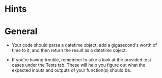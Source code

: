 # Hints

# General 
* Your code should parse a datetime object, add a gigasecond's worth of time to it, and then return the result as a datetime object. 

* If you're having trouble, remember to take a look at the provided test cases under the Tests tab. These will help you figure out what the expected inputs and outputs of your function(s) should be.
